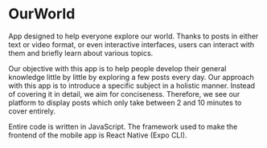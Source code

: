 # OurWorld


App designed to help everyone explore our world. Thanks to posts in either text or video format, or even interactive interfaces, users can interact with them and briefly learn about various topics. 


Our objective with this app is to help people develop their general knowledge little by little by exploring a few posts every day. Our approach with this app is to introduce a specific subject in a holistic manner. Instead of covering it in detail, we aim for conciseness. Therefore, we see our platform to display posts which only take between 2 and 10 minutes to cover entirely. 


Entire code is written in JavaScript. The framework used to make the frontend of the mobile app is React Native (Expo CLI). 
